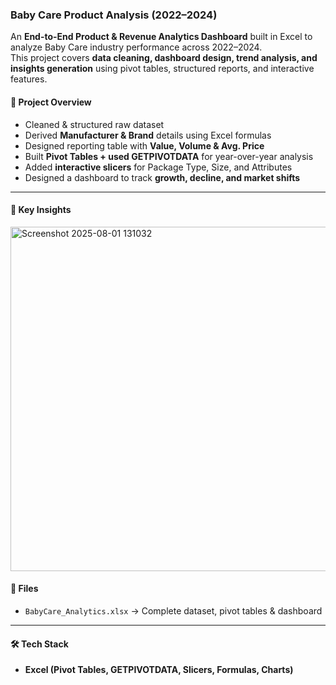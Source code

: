 ### Baby Care Product Analysis (2022–2024)

An **End-to-End Product & Revenue Analytics Dashboard** built in Excel to analyze Baby Care industry performance across 2022–2024.  
This project covers **data cleaning, dashboard design, trend analysis, and insights generation** using pivot tables, structured reports, and interactive features.

#### 🚀 Project Overview
- Cleaned & structured raw dataset  
- Derived **Manufacturer & Brand** details using Excel formulas  
- Designed reporting table with **Value, Volume & Avg. Price**  
- Built **Pivot Tables + used GETPIVOTDATA** for year-over-year analysis  
- Added **interactive slicers** for Package Type, Size, and Attributes  
- Designed a dashboard to track **growth, decline, and market shifts**
---

#### 🔑 Key Insights
<img width="1725" height="551" alt="Screenshot 2025-08-01 131032" src="https://github.com/user-attachments/assets/2104821b-2c8e-4af4-840c-b90010f78221" />

#### 📂 Files
- `BabyCare_Analytics.xlsx` → Complete dataset, pivot tables & dashboard  
---

#### 🛠️ Tech Stack
- **Excel (Pivot Tables, GETPIVOTDATA, Slicers, Formulas, Charts)**
